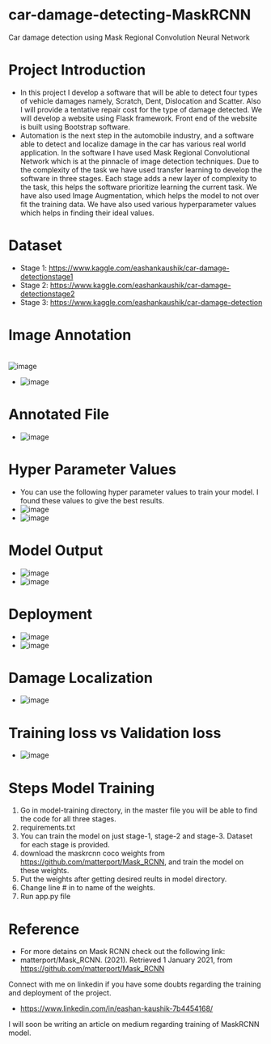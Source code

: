 # car-damage-detecting-MaskRCNN
Car damage detection using Mask Regional Convolution Neural Network

# Project Introduction
- In this project I develop a software that will be able to detect four types of vehicle damages namely, Scratch, Dent, Dislocation and Scatter. Also I will provide a tentative repair cost for the type of damage detected. We will develop a website using Flask framework. Front end of the website is built using Bootstrap software.
- Automation is the next step in the automobile industry, and a software able to detect and localize damage in the car has various real world application. In the software I have used Mask Regional Convolutional Network which is at the pinnacle of image detection techniques. Due to the complexity of the task we have used transfer learning to develop the software in three stages. Each stage adds a new layer of complexity to the task, this helps the software prioritize learning the current task. We have also used Image Augmentation, which helps the model to not over fit the training data.  We have also used various hyperparameter values which helps in finding their ideal values.

# Dataset
- Stage 1: https://www.kaggle.com/eashankaushik/car-damage-detectionstage1
- Stage 2: https://www.kaggle.com/eashankaushik/car-damage-detectionstage2
- Stage 3: https://www.kaggle.com/eashankaushik/car-damage-detection

# Image Annotation
<br>![image](https://user-images.githubusercontent.com/50113394/122675966-8302e900-d1f9-11eb-8623-3a94ac231d7a.png)
- ![image](https://user-images.githubusercontent.com/50113394/122676009-9dd55d80-d1f9-11eb-99aa-7525630aa98b.png)

# Annotated File
- ![image](https://user-images.githubusercontent.com/50113394/122676016-a168e480-d1f9-11eb-97f4-dbde52f7821f.png)

# Hyper Parameter Values
- You can use the following hyper parameter values to train your model. I found these values to give the best results.
- ![image](https://user-images.githubusercontent.com/50113394/122676039-bd6c8600-d1f9-11eb-88df-3e730925708a.png)
- ![image](https://user-images.githubusercontent.com/50113394/122676047-c78e8480-d1f9-11eb-8d4e-72e526cd1719.png)

# Model Output
- ![image](https://user-images.githubusercontent.com/50113394/122676087-fa387d00-d1f9-11eb-9bd1-bf52dfc40932.png)
- ![image](https://user-images.githubusercontent.com/50113394/122676106-13412e00-d1fa-11eb-852c-b96c5d0e57c1.png)

# Deployment
- ![image](https://user-images.githubusercontent.com/50113394/122676067-e12fcc00-d1f9-11eb-8ec7-4e704a47f83d.png)
- ![image](https://user-images.githubusercontent.com/50113394/122676093-04f31200-d1fa-11eb-853e-202102a1b8e7.png)

# Damage Localization
- ![image](https://user-images.githubusercontent.com/50113394/122676130-27852b00-d1fa-11eb-8e92-2dfdcabd6457.png)

# Training loss vs Validation loss
- ![image](https://user-images.githubusercontent.com/50113394/122676186-82b71d80-d1fa-11eb-88cc-708786320ba3.png)

# Steps Model Training
 1) Go in model-training directory, in the master file you will be able to find the code for all three stages. 
 2) requirements.txt
 3) You can train the model on just stage-1, stage-2 and stage-3. Dataset for each stage is provided.
 4) download the maskrcnn coco weights from https://github.com/matterport/Mask_RCNN, and train the model on these weights. 
 5) Put the weights after getting desired reults in model directory. 
 6) Change line # in to name of the weights.
 7) Run app.py file

# Reference
- For more detains on Mask RCNN check out the following link:
- matterport/Mask_RCNN. (2021). Retrieved 1 January 2021, from https://github.com/matterport/Mask_RCNN

Connect with me on linkedin if you have some doubts regarding the training and deployment of the project.
- https://www.linkedin.com/in/eashan-kaushik-7b4454168/

I will soon be writing an article on medium regarding training of MaskRCNN model. 
